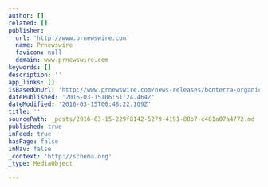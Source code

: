 ```yaml
---
author: []
related: []
publisher:
  url: 'http://www.prnewswire.com'
  name: Prnewswire
  favicon: null
  domain: www.prnewswire.com
keywords: []
description: ''
app_links: []
isBasedOnUrl: 'http://www.prnewswire.com/news-releases/bonterra-organic-vineyards-recognized-as-impact-magazine-hot-brand-for-2015-growing-ten-times-faster-than-wine-category-300235275.html'
datePublished: '2016-03-15T06:51:24.464Z'
dateModified: '2016-03-15T06:48:22.109Z'
title: ''
sourcePath: _posts/2016-03-15-229f8142-5279-4191-88b7-c481a07a4772.md
published: true
inFeed: true
hasPage: false
inNav: false
_context: 'http://schema.org'
_type: MediaObject

---
```

<article style=""></article>